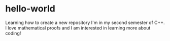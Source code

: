 # hello-world
Learning how to create a new repository
I'm in my second semester of C++. I love mathematical proofs and I am interested in learning more about coding!
